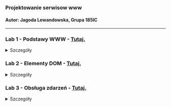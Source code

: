 ### Projektowanie serwisow www
#### Autor: Jagoda Lewandowska, Grupa 185IC


---

### Lab 1 - Podstawy WWW - [Tutaj.](https://github.com/jagodalewandowska/projektowanie-serwisow-www-lewandowska-185ic/tree/main/Lab1)   

<details>
<summary>Szczegóły</summary>

# Lab 1
##### Do wykonania strony wykorzystałam html, css, oraz js. Nie korzystałam jednak z szablonu Bootstrapa, jedynie z biblioteki **MathJax** oraz **Google Charts** do dodania wykresu na podstronie Podręcznik. Plik main.js zawiera funkcje, które przenoszą do poszczególnych podstron lub do stron źródłowych (w przypadku podręcznika oraz listu). Są tam również ustawienia wykresu oraz funkcja ukrywająca formularz.

####
##### Wymagania dotyczące zadania pierwszego:

![alt text](https://i.imgur.com/WaPDTHf.png)

# Zrzuty ekranów poszczególnych stron

### Strona główna
##### Strona główna zawiera podstawowe informacje o autorze, przycisk w stopce do mojego konta na GitHub, a także odnośniki do poszczególnych stron: list, podręcznik oraz formularz.

![alt text](https://i.imgur.com/kl8rpS6.png)

### List
##### Zawiera sformatowany list, a także odnośnik do źródła w którym znajduje się jego oryginalna treść, a także powrót do strony poprzedniej oraz głównej.

![alt text](https://i.imgur.com/ezCp9eH.png)

### Podręcznik
##### Do utworzenia strony z podręcznika wykorzystałam: 
- **MathJax** - do tworzenia wzorów matematycznych
- **Google Charts** - do wykresu kołowego

![alt text](https://i.imgur.com/zDo299W.png)

### Formularz
##### Przy formularzu wykorzystałam również funkcję w skrypcie, która przechowuje wpisanie wartości w polach imię oraz wpis, a następnie zwraca je, ukrywając w tym samym czasie formularz.

![alt text](https://i.imgur.com/uJJYnvd.png)

##### Po wysłaniu formularza:

![alt text](https://i.imgur.com/SfNuhIO.png)


</details>

### Lab 2 - Elementy DOM - [Tutaj.](https://github.com/jagodalewandowska/projektowanie-serwisow-www-lewandowska-185ic/tree/main/Lab2)  

<details>
<summary>Szczegóły</summary>

# Lab 2
##### Do wykonania strony wykorzystałam html, elementy css do uzyskania obrotu zdjęcia, js - a także Bootstrap. Plik script.js zawiera wszystkie użyte funkcje. Moja strona zawiera stronę główną (index.html), na której znajduje się lista wszystkich elementów na stronie, podstronę "Modyfikacje" ze elementami wymaganymi do zadania oraz Galerię -- gdzie użyłam komponent o nazwie Carousel do prezentacji zdjęć (utworzenia galerii). W nawigacji dodałam również odnośnik do mojego Githuba.

####
##### Wymagania dotyczące drugiego zadania:
####

![alt text](https://i.imgur.com/FdMPAlt.png)

# Zrzuty ekranów poszczególnych stron

### Strona główna
##### Zawiera ona listę elementów zadania. 

![alt text](https://i.imgur.com/sZws0T4.png)

### Modyfikacje
##### Zawiera elementy wymienione na stronie głównej - szczegółowy opis na dole README.md po rozwinięciu.

![alt text](https://i.imgur.com/szbFFTK.png)

### Galeria
![alt text](https://i.imgur.com/EqD94Cy.png)

# Działanie poszczególnych elementów


## Pierwsza kolumna

<details>
<summary> [ Rozwiń ] </summary>  

##### Zawiera elementy:
- Zmiana po najechaniu kursorem na blok.  
![alt text](https://i.imgur.com/PXIAaXo.png) ![alt text](https://i.imgur.com/c3B1Ew9.png)

---
###
- Licznik kliknięć w przycisk - przykład po 26 kliknięciach.  
![alt text](https://i.imgur.com/amzSAL6.png) ![alt text](https://i.imgur.com/aqBHxTf.png)

---
###
- Zamiana zdjęcia na inne.  
![alt text](https://i.imgur.com/kbUvcu4.png) ![alt text](https://i.imgur.com/UFfnaMc.png)

---
###
- Podanie dzisiejszej daty.  
![alt text](https://i.imgur.com/pbN3DAx.png)![alt text](https://i.imgur.com/4g5LO87.png)

---
###
- Powiększenie obrazka  
![alt text](https://i.imgur.com/KDJ7Ecu.png)![alt text](https://i.imgur.com/1Jjrh41.png)

---

###
</details>

## Druga kolumna
<details>
<summary> [Rozwiń] </summary>  

##### Zawiera elementy:
- Wyskakujące powiadomienie.  
![alt text](https://i.imgur.com/u7jtxQI.png)![alt text](https://i.imgur.com/3pi0v1p.png)

---
###
- Zmiana przycisku w sytuacji wciśnięcia przycisku i po.  
![alt text](https://i.imgur.com/exIPzj9.png)
![alt text](https://i.imgur.com/RnKeEYT.png)![alt text](https://i.imgur.com/cqFrPVw.png)

---
###
- Przesunięcie bloku.  
![alt text](https://i.imgur.com/azqGBr9.png)![alt text](https://i.imgur.com/59Q6cq6.png)

---
###
- Powiększanie tekstu.  
![alt text](https://i.imgur.com/ZWcJPER.png)![alt text](https://i.imgur.com/MTFu4w8.png)

---
###
- Otwarcie odnośnika do zewnętrznej strony w nowym oknie  
![alt text](https://i.imgur.com/PoBihDU.png)![alt text](https://i.imgur.com/ulCXq0y.png)

---
###
- Pokazywanie adresu strony  
![alt text](https://i.imgur.com/jZYAdDT.png)![alt text](https://i.imgur.com/MR1lVED.png)

---
###
- Otwieranie modali  
![alt text](https://i.imgur.com/sVixdU8.png)![alt text](https://i.imgur.com/TImNFKl.png)

---
###
###

</details>

## Trzecia kolumna
<details>
<summary> [Rozwiń] </summary>  


##### Zawiera elementy:
- Licznik obrazków na stronie  
![alt text](https://i.imgur.com/DPomAtu.png)![alt text](https://i.imgur.com/tclyLsS.png)

---
###
- Tymczasowa zmiana tła na stronie po najechaniu  
![alt text](https://i.imgur.com/N3DBmNj.png)
![alt text](https://i.imgur.com/fwl9zkt.png)

---
###
- Zmiana jasności obrazka po najechaniu kursorem  
![alt text](https://i.imgur.com/rTDjIri.png)![alt text](https://i.imgur.com/OOkwHVx.png)

---
###
- Odtwarzanie dźwięku  
![alt text](https://i.imgur.com/j6hMq6u.png)

---
###
- Sprawdzanie, czy pole nie jest puste. Informacja powiadomieniem.  
![alt text](https://i.imgur.com/bnoAVrG.png)![alt text](https://i.imgur.com/mYJgPUD.png)  

**Przy poprawnym wprowadzeniu tekstu:**  
![alt text](https://i.imgur.com/FP8hUEL.png)  

---
###
- Obracanie obrazka.  
![alt text](https://i.imgur.com/mQMma3g.png)![alt text](https://i.imgur.com/XNvxhJM.png)

---
###
- Zmiana tła na zdjęcie i jego usunięcie.  
![alt text](https://i.imgur.com/pBpz0qO.png)
![alt text](https://i.imgur.com/oH4h0EX.png)

---
###
- Zmiana czcionki tekstu  
![alt text](https://i.imgur.com/myjTk1k.png)![alt text](https://i.imgur.com/KksiqZg.png)

---
</details>
</details>

### Lab 3 - Obsługa zdarzeń - [Tutaj.](https://github.com/jagodalewandowska/projektowanie-serwisow-www-lewandowska-185ic/tree/main/Lab3)  

<details>
<summary>Szczegóły</summary>

# Lab 3
##### Do wykonania strony wykorzystałam html, elementy css, js - a także Bootstrap. Plik script.js zawiera wszystkie użyte funkcje, natomiast zadania.js kod do rozwiązanych zadań 1-9. Moja strona zawiera stronę główną (index.html), na której znajduje się lista wszystkich elementów na stronie, podstronę "Zadania" z rozwiązanymi zadaniami w konsoli. Kolejną podstroną jest ta o nazwie "Pies", w której znajduje się wykorzystanie metod addEventListener. W nawigacji dodałam ponownie odnośnik do mojego Githuba.

####
##### Wymagania dotyczące trzeciego zadania:
####

![alt text](https://i.imgur.com/DOIOhYO.png)

# Zrzuty ekranów poszczególnych stron

### Strona główna
##### Zawiera ona listę elementów zadania. 

![alt text](https://i.imgur.com/6X4W2lr.png)  

---

### Zadania
##### Zawiera listę oraz rozwiązane zadania w konsoli.

![alt text](https://i.imgur.com/7O89Yba.png)  

---

### Pies
##### Wykorzystanie wybranych elementów eventListener
![alt text](https://i.imgur.com/rjHCcmx.png)  

---

# Działanie poszczególnych elementów


## Zadania

<details>
<summary> [ Rozwiń ] </summary>  

##### Poszczególne zadania z krótkim opisem
- Zad. 1 - Obliczanie ilości znaków za pomocą użycia funkcji split oraz join, pozbywając się jednocześnie spacji pomiędzy słowami.  
![alt text](https://i.imgur.com/MKd1DrD.png)  

---
###
- Zad. 2 - Zadanie w którym sumuje się przekazaną tablicę, a następnie zwraca sumę.  
![alt text](https://i.imgur.com/Z3QfTrw.png)  
---
###
- Zad. 3 - Miksowanie liter za pomocą funkcji toUpperCase oraz toLowerCase po uwzględnieniu długości zdania w pętli for.  
![alt text](https://i.imgur.com/P8b4pZ2.png)  

---
###
- Zad. 4 - Mnożenie dwóch atrybutów w przypadku, kiedy obydwa z nich są liczbami.   
![alt text](https://i.imgur.com/I3Mg84K.png)  
 
---
###
- Zad. 5 - Wykorzystanie switch w celu napisania funkcji, która dodaje tekst w zależności od argumentów na wejściu.  
![alt text](https://i.imgur.com/DTi4ZqD.png)  

---
- Zad. 6 - Rozdzielenie tekstu za pomocą funkcji split, a następnie posortowanie elementów funkcją sort() i dodanie ich do nowej tablicy.  
![alt text](https://i.imgur.com/Fx5tEHc.png)  

---
- Zad. 7 - Stworzenie dwóch funkcji, w której pierwsza -- zamienia wszystkie litery na wielkie, oraz druga -- która sprawdza każde imię oraz jego literę, a następnie zamienia je w zależności na którym miejscu się znajduje.  
![alt text](https://i.imgur.com/KkKnKjB.png)  

---
- Zad. 8 - Sprawdzanie ostatniej litery za pomocą funkcji slice(), w celu weryfikacji czy wprowadzone osoba jest kobietą.  
![alt text](https://i.imgur.com/lYg70tP.png)  

---
- Zad. 9 - Obliczanie ilości kobiet w tabeli, po oddzieleniu imienia, a następnie wykorzystaniu wcześniej napisanej funkcji. w Przypadku, kiedy funkcja wykryje kobietę, licznik zostaje zwiększony o jeden, który w efekcie końcowym poda liczbę kobiet w tablicy.  
![alt text](https://i.imgur.com/sqlGfcn.png)  

---

###
</details>

## Pies
<details>
<summary> [Rozwiń] </summary>  

##### Zawiera elementy:
- moveover oraz moveout - zmiana zdjęcia  
![alt text](https://i.imgur.com/nt4OKbs.png)

---
###
- click - kliknięcie na obiekt,  w przypadku zbyt dużej ilości kliknięć wymazanie tekstu. Dołączenie równiez przycisku wyłączającego EventListener.
![alt text](https://i.imgur.com/uHS8QKZ.png)  
![alt text](https://i.imgur.com/mh6LPLB.png)

---
###
- keydown - Wciśnięcie przycisku m, aby odtworzyć dźwięk i wyświetlić zdjęcie.  
![alt text](https://i.imgur.com/VBKqK5o.png)

---
###
- copy - Wciśnięcie kombinacji Ctrl+C, aby wyświetlić powiadomienie.  
![alt text](https://i.imgur.com/S6XcqKq.png)

---
###
- mouseenter - Zmiana koloru w przypadku najechania na zdanie.  
![alt text](https://i.imgur.com/4xCJlln.png) 

---
###
- drop - Zmiana obrazka po upuszczeniu obiektu.  
![alt text](https://i.imgur.com/BkcQPJQ.png)

---
###
- resize - Zmiana wielkości okna, licznik.  Wykorzystanie window.EventListener.  
![alt text](https://i.imgur.com/Kx7jE0c.png)

---
###
- dblclick - Podwójne kliknięcie na obszar tekstowy. Zawiera wykorzystanie RemoveEventListener.  
![alt text](https://i.imgur.com/aFaxSAo.png)  
![alt text](https://i.imgur.com/VHJ1PTj.png)

---
###
- select - Zaznaczenie tekstu powoduje zmianę napisu.  
![alt text](https://i.imgur.com/O5GAmZe.png)  

---
###
- scroll - Zmiana tekstu podczas użycia scrolla w oknie.  
![alt text](https://i.imgur.com/XNLt08Q.png)

---
###
###

</details>
</details>


